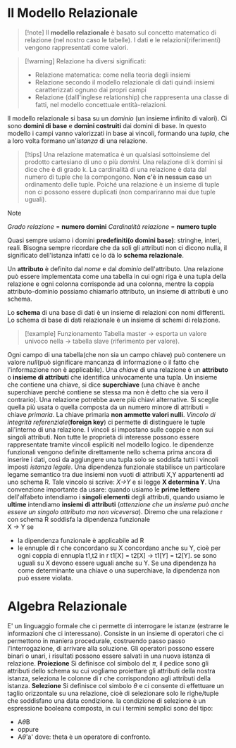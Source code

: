 #  Il Modello Relazionale
>[!note] Il **modello relazionale** è basato sul concetto matematico di relazione (nel nostro caso le tabelle). I dati e le relazioni(riferimenti) vengono rappresentati come valori.

>[!warning] Relazione ha diversi significati:
> - Relazione matematica: come nella teoria degli insiemi
>- Relazione secondo il modello relazionale di dati quindi insiemi caratterizzati ognuno dai propri campi
> - Relazione (dalll'inglese relationship) che rappresenta una classe di fatti, nel modello concettuale entità-relazioni.

Il modello relazionale si basa su un *dominio* (un insieme infinito di valori). Ci sono **domini di base** e **domini costruiti** dai domini di base. In questo modello i campi vanno valorizzati in base ai vincoli, formando una *tupla*, che a loro volta formano un'*istanza* di una relazione. 

>[!tips] Una relazione matematica è un qualsiasi sottoinsieme del prodotto cartesiano di uno o più *domini*. Una relazione di k domini si dice che è di grado k. La cardinalità di una relazione è data dal numero di tuple che la compongono. **Non c'è in nessun caso** un ordinamento delle tuple. Poiché una relazione è un insieme di tuple non ci possono essere duplicati (non compariranno mai due tuple uguali).

>[!note]  
>*Grado relazione* = **numero domini**
*Cardinalità relazione* = **numero tuple**

Quasi sempre usiamo i domini **predefiniti(o domini base)**: stringhe, interi, reali. Bisogna sempre ricordare che da soli gli attributi non ci dicono nulla, il significato dell'istanza infatti ce lo dà lo **schema relazionale**.

Un **attributo** è definito dal *nome* e dal *dominio* dell'attributo. Una relazione può essere implementata come una tabella in cui ogni riga è una tupla della relazione e ogni colonna corrisponde ad una colonna, mentre la coppia attributo-dominio possiamo chiamarlo attributo, un insieme di attributi è uno schema. 

Lo **schema** di una base di dati è un insieme di relazioni con nomi differenti. Lo schema di base di dati relazionale è un insieme di schemi di relazione. 
>[!example]  Funzionamento
>Tabella master -> esporta un valore univoco nella -> tabella slave (riferimento per valore).


Ogni campo di una tabella(che non sia un campo chiave) può contenere un valore *null*(può significare mancanza di informazione o il fatto che l'informazione non è applicabile).
Una *chiave* di una relazione è un **attributo** o **insieme di attributi** che identifica univocamente una tupla. Un insieme che contiene una chiave, si dice **superchiave** (una chiave è anche superchiave perché contiene se stessa ma non è detto che sia vero il contrario).
Una relazione potrebbe avere più chiavi alternative. Si sceglie quella più usata o quella composta da un numero minore di attributi = chiave *primaria*. La chiave primaria **non ammette valori nulli**.
*Vincolo di integrità referenziale*(**foreign key**) ci permette di distinguere le tuple all'interno di una relazione. I vincoli si impostano sulle coppie e non sui singoli attributi. Non tutte le proprietà di interesse possono essere rappresentate tramite vincoli espliciti nel modello logico. le dipendenze funzionali vengono definite direttamente nello schema prima ancora di inserire i dati, così da aggiungere una tupla solo se soddisfa tutti i vincoli imposti  *istanza legale*.
Una dipendenza funzionale stabilisce un particolare legame semantico tra due insiemi non vuoti di attributi X,Y appartenenti ad uno schema R. Tale vincolo si scrive: *X->Y* e si legge **X determina Y**. Una convenzione importante da usare: quando usiamo le **prime lettere** dell'alfabeto intendiamo i **singoli elementi** degli attributi, quando usiamo le **ultime** intendiamo **insiemi di attributi** (*attenzione che un insieme può anche essere un singolo attributo ma non viceversa*).
Diremo che una relazione r con schema R soddisfa la dipendenza funzionale  
X -> Y se
- la dipendenza funzionale è applicabile ad R
- le ennuple di r che concordano su X concordano anche su Y, cioè per ogni coppia di ennupla t1,t2 in r
	 t1[X] = t2[X] -> t1[Y] = t2[Y].
se sono uguali su X devono essere uguali anche su Y.
Se una dipendenza ha come determinante una chiave o una superchiave, la dipendenza non può essere violata.

# Algebra Relazionale
E' un linguaggio formale che ci permette di interrogare le istanze (estrarre le informazioni che ci interessano). Consiste in un insieme di operatori che ci permettono in maniera procedurale, costruendo passo passo l'interrogazione, di arrivare alla soluzione. Gli operatori possono essere binari o unari, i risultati possono essere salvati in una nuova istanza di relazione.
**Proiezione**
Si definisce col simbolo del *$\pi$*, il pedice sono gli attributi dello schema su cui vogliamo proiettare gli attributi della nostra istanza, seleziona le colonne di r che corrispondono agli attributi della istanza.
**Selezione**
Si definisce col simbolo $\theta$ e ci consente di effettuare un taglio orizzontale su una relazione, cioè di selezionare solo le righe/tuple che soddisfano una data condizione. la condizione di selezione è un espressione booleana composta, in cui i termini semplici sono del tipo:
- A$\theta$B
- oppure
- A$\theta$'a'
dove:
theta è un operatore di confronto.



